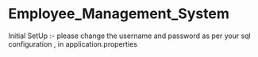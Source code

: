 # Employee_Management_System

Initial SetUp :- please change the username and password as per your sql configuration , in application.properties


